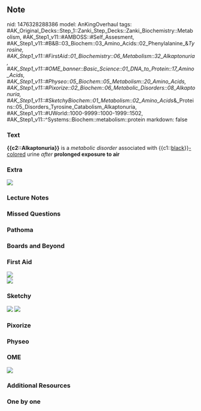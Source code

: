 ## Note
nid: 1476328288386
model: AnKingOverhaul
tags: #AK_Original_Decks::Step_1::Zanki_Step_Decks::Zanki_Biochemistry::Metabolism, #AK_Step1_v11::#AMBOSS::#Self_Assesment, #AK_Step1_v11::#B&B::03_Biochem::03_Amino_Acids::02_Phenylalanine_&_Tyrosine, #AK_Step1_v11::#FirstAid::01_Biochemistry::06_Metabolism::32_Alkaptonuria, #AK_Step1_v11::#OME_banner::Basic_Science::01_DNA_to_Protein::17_Amino_Acids, #AK_Step1_v11::#Physeo::05_Biochem::05_Metabolism::20_Amino_Acids, #AK_Step1_v11::#Pixorize::02_Biochem::06_Metabolic_Disorders::08_Alkaptonuria, #AK_Step1_v11::#SketchyBiochem::01_Metabolism::02_Amino_Acids_&_Proteins::05_Disorders_Tyrosine_Catabolism_Alkaptonuria, #AK_Step1_v11::#UWorld::1000-9999::1000-1999::1502, #AK_Step1_v11::^Systems::Biochem::metabolism::protein
markdown: false

### Text
<div>
  <b>{{c2::Alkaptonuria}}</b> is a <i>metabolic disorder</i>
  associated with {{c1::<u>black</u>}}<u>-colored</u> urine
  <i>after</i> <b>prolonged exposure to air</b>
</div>

### Extra
<img src="paste-615047906722052.jpg">

### Lecture Notes


### Missed Questions


### Pathoma


### Boards and Beyond


### First Aid
<img src="tmpKXcS5e.png">
<div><img src="paste-25739739005608.jpg"></div>

### Sketchy
<img src="Screen%20Shot%202021-01-07%20at%2015.14.12.jpg">
<img src="Screen%20Shot%202021-01-07%20at%2015.14.22.jpg">

### Pixorize


### Physeo


### OME
<div class="ome-widget">
  <a href=
  "https://onlinemeded.org/spa/dna-to-protein/amino-acids/acquire?ref=anki">
  <img src="_OME_AnkiFlashcards_Lesson_1.png"></a>
</div>

### Additional Resources


### One by one


